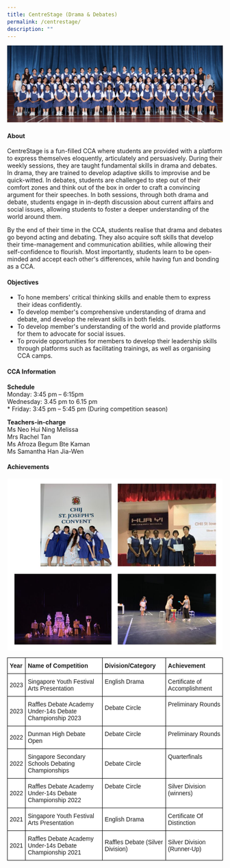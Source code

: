 ```yaml
---
title: CentreStage (Drama & Debates)
permalink: /centrestage/
description: ""
---
```

![](/images/CCA/2023/Centrestage/centrestage.jpg)

#### **About**
CentreStage is a fun-filled CCA where students are provided with a platform to express themselves eloquently, articulately and persuasively. During their weekly sessions, they are taught fundamental skills in drama and debates. In drama, they are trained to develop adaptive skills to improvise and be quick-witted. In debates, students are challenged to step out of their comfort zones and think out of the box in order to craft a convincing argument for their speeches. In both sessions, through both drama and debate, students engage in in-depth discussion about current affairs and social issues, allowing students to foster a deeper understanding of the world around them.

By the end of their time in the CCA, students realise that drama and debates go beyond acting and debating. They also acquire soft skills that develop their time-management and communication abilities, while allowing their self-confidence to flourish. Most importantly, students learn to be open-minded and accept each other's differences, while having fun and bonding as a CCA.

#### **Objectives**
*   To hone members' critical thinking skills and enable them to express their ideas confidently.
*   To develop member's comprehensive understanding of drama and debate, and develop the relevant skills in both fields.
*   To develop member's understanding of the world and provide platforms for them to advocate for social issues.
*   To provide opportunities for members to develop their leadership skills through platforms such as facilitating trainings, as well as organising CCA camps.

#### **CCA Information**

**Schedule**        
<br>Monday: 3:45 pm – 6:15pm
<br>Wednesday: 3.45 pm to 6.15 pm
<br>* Friday: 3:45 pm – 5:45 pm (During competition season)<br>

**Teachers-in-charge**
<br>Ms Neo Hui Ning Melissa <br> Mrs Rachel Tan<br>Ms Afroza Begum Bte Kaman <br>Ms Samantha Han Jia-Wen<br>




#### **Achievements**
<style type="text/css">
.tg  {border-collapse:collapse;border-spacing:0;}
.tg td{border-color:black;border-style:solid;border-width:1px;font-family:Arial, sans-serif;font-size:14px;
  overflow:hidden;padding:10px 5px;word-break:normal;}
.tg th{border-color:black;border-style:solid;border-width:1px;font-family:Arial, sans-serif;font-size:14px;
  font-weight:normal;overflow:hidden;padding:10px 5px;word-break:normal;}
.tg .tg-dgl5{background-color:#FFF;font-weight:bold;text-align:left;vertical-align:top}
.tg .tg-zr06{background-color:#FFF;text-align:left;vertical-align:middle}
.tg .tg-ktyi{background-color:#FFF;text-align:left;vertical-align:top}
</style>

   
![](/images/CCA/Visual%20&amp;%20Performing%20Arts/CentreStage%20(Drama%20&amp;%20Debates)/C2.png)<table class="tg">
<thead>
  <tr>
    <th class="tg-dgl5">Year<br></th>
    <th class="tg-dgl5">Name of Competition<br></th>
    <th class="tg-dgl5">Division/Category<br></th>
    <th class="tg-dgl5">Achievement<br></th>
  </tr>
</thead>
<tbody>
  <tr>
    <td class="tg-zr06">2023</td>
    <td class="tg-zr06">Singapore Youth Festival Arts Presentation</td>
    <td class="tg-zr06">English Drama<br><br></td>
    <td class="tg-zr06">Certificate of Accomplishment<br> </td>
  </tr>
  <tr>
    <td class="tg-zr06">2023</td>
    <td class="tg-zr06">Raffles Debate Academy<br>Under-14s Debate<br>Championship 2023</td>
    <td class="tg-zr06"> Debate Circle<br><br></td>
    <td class="tg-ktyi">Preliminary Rounds</td>
  </tr>
  <tr>
    <td class="tg-zr06">2022<br></td>
    <td class="tg-ktyi">Dunman High Debate Open<br></td>
    <td class="tg-ktyi">Debate Circle<br></td>
    <td class="tg-ktyi">Preliminary Rounds</td>
  </tr>
  <tr>
    <td class="tg-zr06">2022</td>
    <td class="tg-zr06">Singapore Secondary Schools Debating Championships</td>
    <td class="tg-zr06">Debate Circle </td>
    <td class="tg-ktyi">Quarterfinals<br><br></td>
  </tr>
  <tr>
    <td class="tg-zr06">2022<br></td>
    <td class="tg-ktyi">Raffles Debate Academy Under-14s Debate Championship 2022<br></td>
    <td class="tg-ktyi">Debate Circle</td>
    <td class="tg-ktyi">Silver Division (winners)<br></td>
  </tr>
  <tr>
    <td class="tg-zr06">2021</td>
    <td class="tg-zr06">Singapore Youth Festival Arts Presentation<br>
    </td><td class="tg-zr06">English Drama</td>
    <td class="tg-zr06">Certificate Of Distinction</td>
  </tr>
  <tr>
    <td class="tg-zr06">2021</td>
    <td class="tg-zr06">Raffles Debate Academy Under-14s Debate Championship 2021</td>
    <td class="tg-zr06">Raffles Debate (Silver Division)</td>
    <td class="tg-zr06">Silver Division (Runner-Up)</td></tr></tbody></table>
